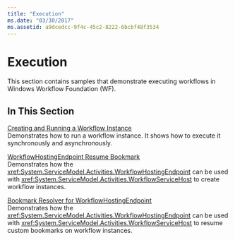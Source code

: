 ```yaml
---
title: "Execution"
ms.date: "03/30/2017"
ms.assetid: a9dcedcc-9f4c-45c2-8222-6bcbf48f3534
---
```

# Execution
This section contains samples that demonstrate executing workflows in Windows Workflow Foundation (WF).  
  
## In This Section
  
 [Creating and Running a Workflow Instance](../../../../docs/framework/windows-workflow-foundation/samples/creating-and-running-a-workflow-instance.md)  
 Demonstrates how to run a workflow instance. It shows how to execute it synchronously and asynchronously.  
  
 [WorkflowHostingEndpoint Resume Bookmark](../../../../docs/framework/windows-workflow-foundation/samples/workflowhostingendpoint-resume-bookmark.md)  
 Demonstrates how the <xref:System.ServiceModel.Activities.WorkflowHostingEndpoint> can be used with <xref:System.ServiceModel.Activities.WorkflowServiceHost> to create workflow instances.  
  
 [Bookmark Resolver for WorkflowHostingEndpoint](../../../../docs/framework/windows-workflow-foundation/samples/bookmark-resolver-for-workflowhostingendpoint.md)  
 Demonstrates how the <xref:System.ServiceModel.Activities.WorkflowHostingEndpoint> can be used with <xref:System.ServiceModel.Activities.WorkflowServiceHost> to resume custom bookmarks on workflow instances.
